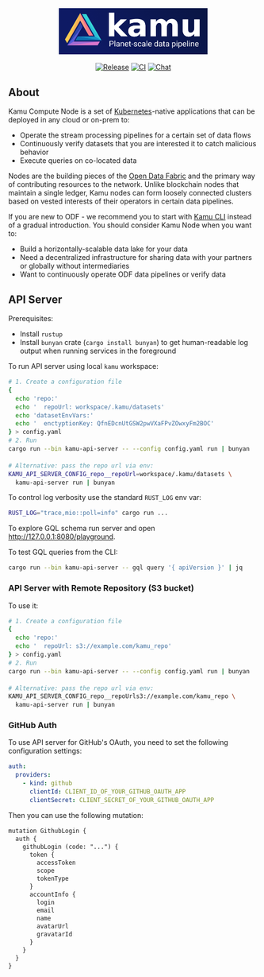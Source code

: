 <div align="center">

<img alt="kamu - planet-scale data pipeline" src="docs/readme_files/kamu_logo.png" width=300/>

<p>

[![Release](https://img.shields.io/github/v/release/kamu-data/kamu-node?include_prereleases&logo=rust&logoColor=orange&style=for-the-badge)](https://github.com/kamu-data/kamu-node/releases/latest)
[![CI](https://img.shields.io/github/actions/workflow/status/kamu-data/kamu-node/build.yaml?logo=githubactions&label=CI&logoColor=white&style=for-the-badge&branch=master)](https://github.com/kamu-data/kamu-node/actions)
[![Chat](https://shields.io/discord/898726370199359498?style=for-the-badge&logo=discord&label=Discord)](https://discord.gg/nU6TXRQNXC)

</p>
</div>

## About

Kamu Compute Node is a set of [Kubernetes](https://kubernetes.io/)-native applications that can be deployed in any cloud or on-prem to:

- Operate the stream processing pipelines for a certain set of data flows
- Continuously verify datasets that you are interested it to catch malicious behavior
- Execute queries on co-located data

Nodes are the building pieces of the [Open Data Fabric](https://docs.kamu.dev/odf/) and the primary way of contributing resources to the network. Unlike blockchain nodes that maintain a single ledger, Kamu nodes can form loosely connected clusters based on vested interests of their operators in certain data pipelines.

If you are new to ODF - we recommend you to start with [Kamu CLI](https://github.com/kamu-data/kamu-cli/) instead of a gradual introduction. You should consider Kamu Node when you want to:
- Build a horizontally-scalable data lake for your data
- Need a decentralized infrastructure for sharing data with your partners or globally without intermediaries
- Want to continuously operate ODF data pipelines or verify data


## API Server
Prerequisites:
* Install `rustup`
* Install `bunyan` crate (`cargo install bunyan`) to get human-readable log output when running services in the foreground

To run API server using local `kamu` workspace:

```bash
# 1. Create a configuration file
{
  echo 'repo:'
  echo '  repoUrl: workspace/.kamu/datasets'
  echo 'datasetEnvVars:'
  echo '  enctyptionKey: QfnEDcnUtGSW2pwVXaFPvZOwxyFm2BOC'
} > config.yaml
# 2. Run
cargo run --bin kamu-api-server -- --config config.yaml run | bunyan

# Alternative: pass the repo url via env:
KAMU_API_SERVER_CONFIG_repo__repoUrl=workspace/.kamu/datasets \
  kamu-api-server run | bunyan
```

To control log verbosity use the standard `RUST_LOG` env var:

```bash
RUST_LOG="trace,mio::poll=info" cargo run ...
```

To explore GQL schema run server and open http://127.0.0.1:8080/playground.

To test GQL queries from the CLI:

```bash
cargo run --bin kamu-api-server -- gql query '{ apiVersion }' | jq
```


### API Server with Remote Repository (S3 bucket)

To use it:

```bash
# 1. Create a configuration file
{
  echo 'repo:'
  echo '  repoUrl: s3://example.com/kamu_repo'
} > config.yaml
# 2. Run
cargo run --bin kamu-api-server -- --config config.yaml run | bunyan

# Alternative: pass the repo url via env:
KAMU_API_SERVER_CONFIG_repo__repoUrls3://example.com/kamu_repo \
  kamu-api-server run | bunyan
```


### GitHub Auth
To use API server for GitHub's OAuth, you need to set the following configuration settings:

```yaml
auth:
  providers:
    - kind: github
      clientId: CLIENT_ID_OF_YOUR_GITHUB_OAUTH_APP
      clientSecret: CLIENT_SECRET_OF_YOUR_GITHUB_OAUTH_APP
```

Then you can use the following mutation:

```gql
mutation GithubLogin {
  auth {
    githubLogin (code: "...") {
      token {
        accessToken
        scope
        tokenType
      }
      accountInfo {
        login
        email
        name
        avatarUrl
        gravatarId
      }
    }
  }
}
```
